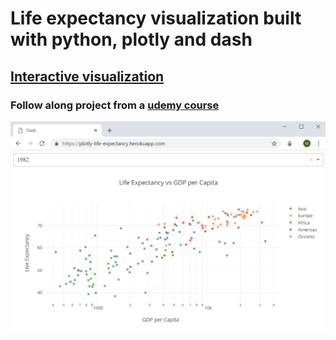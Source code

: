 # Life expectancy visualization built with python, plotly and dash
## [Interactive visualization](https://plotly-life-expectancy.herokuapp.com/)
### Follow along project from a [udemy course](https://www.udemy.com/interactive-python-dashboards-with-plotly-and-dash/)
![Life Expectancy Graph](./screenshot.png)